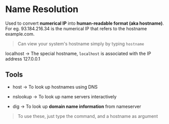 # Name Resolution

Used to convert **numerical IP** into **human-readable format (aka hostname)**.
For eg. 93.184.216.34 is the numerical IP that refers to the hostname example.com.

> Can view your system's hostname simply by typing `hostname`

localhost -> The special hostname, `localhost` is associated with the IP address 127.0.0.1

## Tools

* host -> To look up hostnames using DNS

* nslookup -> To look up name servers interactively

* dig -> To look up **domain name information** from nameserver

> To use these, just type the command, and a hostname as argument

